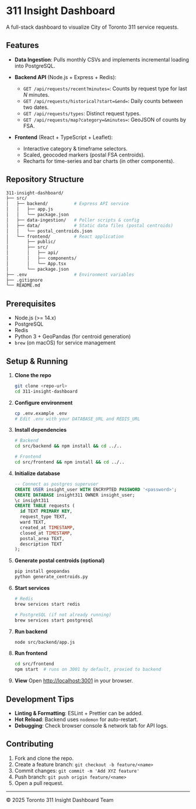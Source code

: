 # 311 Insight Dashboard

A full-stack dashboard to visualize City of Toronto 311 service requests.

## Features

* **Data Ingestion**: Pulls monthly CSVs and implements incremental loading into PostgreSQL.
* **Backend API** (Node.js + Express + Redis):

  * `GET /api/requests/recent?minutes=`: Counts by request type for last *N* minutes.
  * `GET /api/requests/historical?start=&end=`: Daily counts between two dates.
  * `GET /api/requests/types`: Distinct request types.
  * `GET /api/requests/map?category=&minutes=`: GeoJSON of counts by FSA.
* **Frontend** (React + TypeScript + Leaflet):

  * Interactive category & timeframe selectors.
  * Scaled, geocoded markers (postal FSA centroids).
  * Recharts for time-series and bar charts (in other components).

## Repository Structure

```bash
311-insight-dashboard/
├── src/
│   ├── backend/          # Express API service
│   │   ├── app.js
│   │   └── package.json
│   ├── data-ingestion/   # Poller scripts & config
│   ├── data/             # Static data files (postal centroids)
│   │   └── postal_centroids.json
│   └── frontend/         # React application
│       ├── public/
│       ├── src/
│       │   ├── api/
│       │   ├── components/
│       │   └── App.tsx
│       └── package.json
├── .env                  # Environment variables
├── .gitignore
└── README.md
```

## Prerequisites

* Node.js (>= 14.x)
* PostgreSQL
* Redis
* Python 3 + GeoPandas (for centroid generation)
* `brew` (on macOS) for service management

## Setup & Running

1. **Clone the repo**

   ```bash
   git clone <repo-url>
   cd 311-insight-dashboard
   ```

2. **Configure environment**

   ```bash
   cp .env.example .env
   # Edit .env with your DATABASE_URL and REDIS_URL
   ```

3. **Install dependencies**

   ```bash
   # Backend
   cd src/backend && npm install && cd ../..

   # Frontend
   cd src/frontend && npm install && cd ../..
   ```

4. **Initialize database**

   ```sql
   -- Connect as postgres superuser
   CREATE USER insight_user WITH ENCRYPTED PASSWORD '<password>';
   CREATE DATABASE insight311 OWNER insight_user;
   \c insight311
   CREATE TABLE requests (
     id TEXT PRIMARY KEY,
     request_type TEXT,
     ward TEXT,
     created_at TIMESTAMP,
     closed_at TIMESTAMP,
     postal_area TEXT,
     description TEXT
   );
   ```

5. **Generate postal centroids (optional)**

   ```bash
   pip install geopandas
   python generate_centroids.py
   ```

6. **Start services**

   ```bash
   # Redis
   brew services start redis

   # PostgreSQL (if not already running)
   brew services start postgresql
   ```

7. **Run backend**

   ```bash
   node src/backend/app.js
   ```

8. **Run frontend**

   ```bash
   cd src/frontend
   npm start  # runs on 3001 by default, proxied to backend
   ```

9. **View**
   Open [http://localhost:3001](http://localhost:3001) in your browser.

## Development Tips

* **Linting & Formatting**: ESLint + Prettier can be added.
* **Hot Reload**: Backend uses `nodemon` for auto-restart.
* **Debugging**: Check browser console & network tab for API logs.

## Contributing

1. Fork and clone the repo.
2. Create a feature branch: `git checkout -b feature/<name>`
3. Commit changes: `git commit -m 'Add XYZ feature'`
4. Push branch: `git push origin feature/<name>`
5. Open a pull request.

---

© 2025 Toronto 311 Insight Dashboard Team
